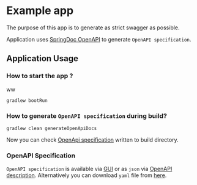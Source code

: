 # Example app

The purpose of this app is to generate as strict swagger as possible.

Application uses [SpringDoc OpenAPI] to generate `OpenAPI specification`.


## Application Usage

### How to start the app ? 
ww
```shell
gradlew bootRun
```

### How to generate `OpenAPI specification` during build?

```shell
gradlew clean generateOpenApiDocs
```

Now you can check [OpenApi specification] written to build directory. 

### OpenAPI Specification

`OpenAPI specification` is available via [GUI] or as `json` via [OpenAPI description].
Alternatively you can download `yaml` file from [here].


[GUI]: http://localhost:8080/swagger-ui/index.html
[OpenAPI description]: http://localhost:8080/v3/api-docs
[here]: http://localhost:8080/v3/api-docs.yaml
[SpringDoc OpenAPI]: https://springdoc.org/
[OpenApi specification]: build/openapi.json